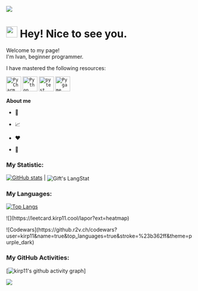    ![](https://komarev.com/ghpvc/?username=kirp11)
   <h1><img src="https://emojis.slackmojis.com/emojis/images/1531849430/4246/blob-sunglasses.gif?1531849430" width="30"/> Hey! Nice to see you.</h1> 
<p>

<p>
<p>Welcome to my page! </br> I'm Ivan, beginner programmer.    

<p>

<p>I have mastered the following resources:
<p>

<div >
	<code><img width="40" src="https://raw.githubusercontent.com/marwin1991/profile-technology-icons/refs/heads/main/icons/pycharm.png" alt="PyCharm" title="PyCharm"/></code>
	<code><img width="40" src="https://raw.githubusercontent.com/marwin1991/profile-technology-icons/refs/heads/main/icons/python.png" alt="Python" title="Python"/></code>
	<code><img width="40" src="https://raw.githubusercontent.com/marwin1991/profile-technology-icons/refs/heads/main/icons/pytest.png" alt="pytest" title="pytest"/></code>
	<code><img width="40" src="https://raw.githubusercontent.com/marwin1991/profile-technology-icons/refs/heads/main/icons/pygame.png" alt="Pygame" title="Pygame"/></code>
</div>
<p>
<p>

**About me**

- 💼 

- 📈 

- ❤️ 

- 💬 

<p>

### My Statistic:
<p>

[![GitHub stats](https://github-readme-stats.vercel.app/api?username=kirp11)](https://github.com/username/github-readme-stats)    |  <img align="center" src="https://github-readme-streak-stats.herokuapp.com/?user=kirp11" alt="Gift's LangStat" />

<p>

### My Languages:
<p>

[![Top Langs](https://github-readme-stats.vercel.app/api/top-langs/?username=kirp11)](https://github.com/kirp11/github-readme-stats)
<p>

<p>
![](https://leetcard.kirp11.cool/lapor?ext=heatmap)
<p>
![Codewars](https://github.r2v.ch/codewars?user=kirp11&name=true&top_languages=true&stroke=%23b362ff&theme=purple_dark)
<p>
<p>

### My GitHub Activities:

[![kirp11's github activity graph](https://activity-graph.herokuapp.com/graph?username=kirp11)]

![](http://github-profile-summary-cards.vercel.app/api/cards/profile-details?username=kirp11&theme=default)




<!-- THE END -->


